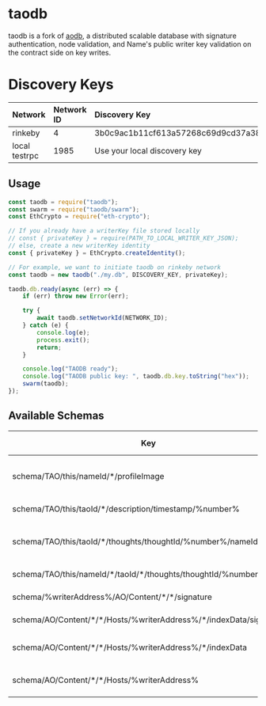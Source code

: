 # taodb

taodb is a fork of [aodb](https://gitlab.paramation.com/paramation-public/aodb), a distributed scalable database with signature authentication, node validation, and Name's public writer key validation on the contract side on key writes.

# Discovery Keys

| Network       | Network ID | Discovery Key                                                    |
| ------------- | :--------- | :--------------------------------------------------------------- |
| rinkeby       | 4          | 3b0c9ac1b11cf613a57268c69d9cd37a382616e9be78ef5254ac7b9b016ff9eb |
| local testrpc | 1985       | Use your local discovery key                                     |

## Usage

```js
const taodb = require("taodb");
const swarm = require("taodb/swarm");
const EthCrypto = require("eth-crypto");

// If you already have a writerKey file stored locally
// const { privateKey } = require(PATH_TO_LOCAL_WRITER_KEY_JSON);
// else, create a new writerKey identity
const { privateKey } = EthCrypto.createIdentity();

// For example, we want to initiate taodb on rinkeby network
const taodb = new taodb("./my.db", DISCOVERY_KEY, privateKey);

taodb.db.ready(async (err) => {
	if (err) throw new Error(err);

	try {
		await taodb.setNetworkId(NETWORK_ID);
	} catch (e) {
		console.log(e);
		process.exit();
		return;
	}

	console.log("TAODB ready");
	console.log("TAODB public key: ", taodb.db.key.toString("hex"));
	swarm(taodb);
});
```

## Available Schemas

| Key                                                                  | Value Description               |
| -------------------------------------------------------------------- | :------------------------------ |
| schema/TAO/this/nameId/\*/profileImage                               | Name's base64 profile image     |
| schema/TAO/this/taoId/\*/description/timestamp/%number%              | TAO Description                 |
| schema/TAO/this/taoId/\*/thoughts/thoughtId/%number%/nameId/\*       | Name's Thought for specific TAO |
| schema/TAO/this/nameId/\*/taoId/\*/thoughts/thoughtId/%number%       | Pointer key to ^^               |
| schema/%writerAddress%/AO/Content/\*/\*/signature                    | User Content                    |
| schema/AO/Content/\*/\*/Hosts/%writerAddress%/\*/indexData/signature | Content Host                    |
| schema/AO/Content/\*/\*/Hosts/%writerAddress%/\*/indexData           | Content Host indexData          |
| schema/AO/Content/\*/\*/Hosts/%writerAddress%						   | Content Host timestamp          |

